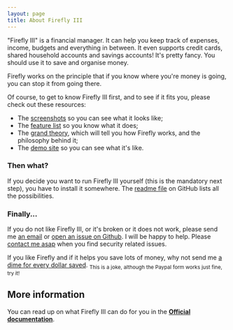 ```yaml
---
layout: page
title: About Firefly III
---
```


"Firefly III" is a financial manager. It can help you keep track of expenses, income, budgets and everything in between. It even supports credit cards, shared  household accounts and savings accounts! It's pretty fancy. You should use it to save and organise money.
 
Firefly works on the principle that if you know where you're money is going, you can stop it from going there.

Of course, to get to know Firefly III first, and to see if it fits you, please check out these resources:

- The [screenshots](http://firefly-iii.readthedocs.io/en/latest/about/introduction.html) so you can see what it looks like;
- The [feature list](http://firefly-iii.readthedocs.io/en/latest/about/features.html) so you know what it does;
- The [grand theory](http://firefly-iii.readthedocs.io/en/latest/about/grand-theory.html), which will tell you how Firefly works, and the philosophy behind it;
- The [demo site](https://demo.firefly-iii.org/) so you can see what it's like.

### Then what?

If you decide you want to run Firefly III yourself (this is the mandatory next step), you have to install it somewhere. The [readme file](https://github.com/firefly-iii/firefly-iii/tree/master#get-started) on GitHub lists all the possibilities.

### Finally...

If you do not like Firefly III, or it's broken or it does not work, please send me [an email](mailto:thegrumpydictator@gmail.com) or [open an issue on Github](https://github.com/firefly-iii/firefly-iii/issues). I will be happy to help. Please [contact me asap](http://firefly-iii.readthedocs.io/en/latest/contact/security.html) when you find security related issues.

If you like Firefly and if it helps you save lots of money, why not send me [a dime for every dollar saved](https://www.paypal.com/cgi-bin/webscr?cmd=_s-xclick&hosted_button_id=44UKUT455HUFA). 
<sub>This is a joke, although the Paypal form works just fine, try it!</sub>

## More information

You can read up on what Firefly III can do for you in the **[Official documentation](http://firefly-iii.readthedocs.io/en/latest/)**.